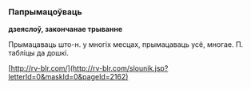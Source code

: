 ### Папрымацоўваць
**дзеяслоў, закончанае трыванне**

Прымацаваць што-н. у многіх месцах, прымацаваць усё, многае. П. табліцы да дошкі.

<a rel="author">[http://rv-blr.com/](http://rv-blr.com/slounik.jsp?letterId=0&maskId=0&pageId=2162)</a>
